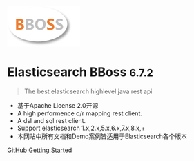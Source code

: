 ![logo](images/logo.png)

# Elasticsearch BBoss <small>6.7.2</small>

> The best elasticsearch highlevel java rest api

- 基于Apache License 2.0开源
- A high performence o/r mapping rest client.
- A dsl and sql rest client.
- Support elasticsearch 1.x,2.x,5.x,6.x,7.x,8.x,+
- 本网站中所有文档和Demo案例皆适用于Elasticsearch各个版本

[GitHub](https://github.com/bbossgroups/bboss-elasticsearch)
[Getting Started](#搜索引擎的-orm-库-elasticsearch-bboss)

